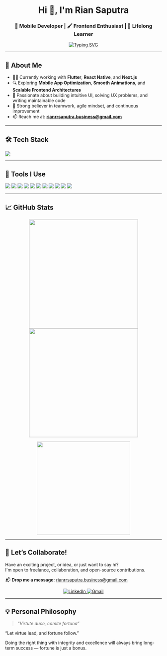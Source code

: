 <h1 align="center">Hi 👋, I'm Rian Saputra</h1>

<h3 align="center">🚀 Mobile Developer | 🖌️ Frontend Enthusiast | 🌱 Lifelong Learner</h3>

<p align="center">
  <a href="https://github.com/riansap">
    <img src="https://readme-typing-svg.demolab.com?font=Fira+Code&size=24&duration=3000&pause=1000&color=007fff&center=true&vCenter=true&width=500&lines=Mobile+%2F+Frontend+Developer;Flutter+%2F+React+Native+%2F+Next.JS;Always+Learning+Something+New" alt="Typing SVG" />
  </a>
</p>

---

## 🚀 About Me

- 👨‍💻 Currently working with **Flutter**, **React Native**, and **Next.js**
- 🔍 Exploring **Mobile App Optimization**, **Smooth Animations**, and **Scalable Frontend Architectures**
- 🎯 Passionate about building intuitive UI, solving UX problems, and writing maintainable code
- 🤝 Strong believer in teamwork, agile mindset, and continuous improvement
- 📫 Reach me at: **rianrrsaputra.business@gmail.com**

---

## 🛠️ Tech Stack

<p align="left">
  <img src="https://skillicons.dev/icons?i=dart,flutter,html,css,js,ts,react,nextjs,nodejs,express,tailwind,postgresql" />
</p>

---

## 🧰 Tools I Use

<p align="left">
  <img src="https://custom-icon-badges.demolab.com/badge/Visual%20Studio%20Code-0078d7.svg?logo=vsc&logoColor=white&style=for-the-badge" />
  <img src="https://img.shields.io/badge/Xcode-007ACC?logo=Xcode&logoColor=white&style=for-the-badge" />
  <img src="https://img.shields.io/badge/Postman-orange?logo=postman&logoColor=fff&style=for-the-badge" />
  <img src="https://img.shields.io/badge/Figma-black?logo=figma&logoColor=fff&style=for-the-badge" />
  <img src="https://img.shields.io/badge/GitLab%20CI-FC6D26?logo=gitlab&logoColor=fff&style=for-the-badge" />
  <img src="https://img.shields.io/badge/GitHub-black?logo=github&style=for-the-badge" />
  <img src="https://img.shields.io/badge/macOS-000000?logo=apple&logoColor=F0F0F0&style=for-the-badge" />
  <img src="https://img.shields.io/badge/iOS-000000?&logo=apple&logoColor=white&style=for-the-badge" />
  <img src="https://img.shields.io/badge/Android-3DDC84?logo=android&logoColor=white&style=for-the-badge" />
  <img src="https://img.shields.io/badge/Trello-blue?logo=trello&style=for-the-badge" />
  <img src="https://img.shields.io/badge/Slack-4A154B?logo=slack&logoColor=fff&style=for-the-badge" />
  
  
</p>

---

## 📈 GitHub Stats

<p align="center">
  <img src="https://github-readme-stats.vercel.app/api?username=riansap&show_icons=true&theme=tokyonight&hide_border=true" width="350"/>
  <img src="https://github-readme-streak-stats.herokuapp.com?user=riansap&theme=tokyonight&hide_border=true" width="350"/>
</p>
<p align="center">
  <img src="https://github-readme-stats.vercel.app/api/top-langs/?username=riansap&layout=compact&theme=tokyonight&hide_border=true" width="300"/>
</p>

---

## 🤝 Let’s Collaborate!

Have an exciting project, or idea, or just want to say hi?  
I'm open to freelance, collaboration, and open-source contributions.

📬 **Drop me a message:** [rianrrsaputra.business@gmail.com](mailto:rianrrsaputra.business@gmail.com)

<p align="center">
  <a href="https://linkedin.com/in/riansaputra" target="_blank">
    <img src="https://img.shields.io/badge/LinkedIn-blue?logo=linkedin&logoColor=fff&style=for-the-badge" alt="LinkedIn" />
  </a>
  <a href="mailto:rianrrsaputra.business@gmail.com" target="_blank">
    <img src="https://img.shields.io/badge/Gmail-red?logo=gmail&logoColor=fff&style=for-the-badge" alt="Gmail" />
  </a>
</p>

<!-- ---

## 🐍 Contribution Snake

<p align="center">
  <img src="https://raw.githubusercontent.com/riansap/riansap/main/github-contribution-grid-snake.svg" alt="GitHub Contribution Snake" />
</p> -->

---

## 💡 Personal Philosophy

> _“Virtute duce, comite fortuna”_

“Let virtue lead, and fortune follow.”

Doing the right thing with integrity and excellence will always bring long-term success — fortune is just a bonus.
